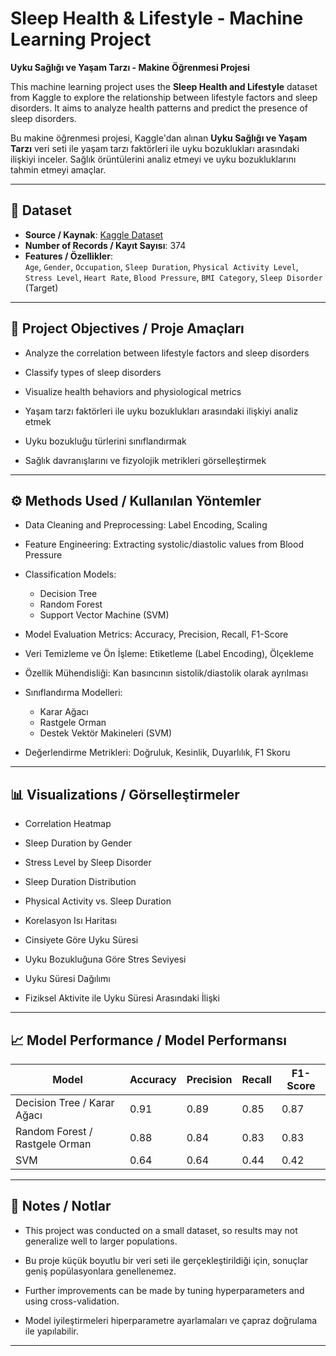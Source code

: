 # Sleep Health & Lifestyle - Machine Learning Project  
**Uyku Sağlığı ve Yaşam Tarzı - Makine Öğrenmesi Projesi**

This machine learning project uses the **Sleep Health and Lifestyle** dataset from Kaggle to explore the relationship between lifestyle factors and sleep disorders. It aims to analyze health patterns and predict the presence of sleep disorders.

Bu makine öğrenmesi projesi, Kaggle'dan alınan **Uyku Sağlığı ve Yaşam Tarzı** veri seti ile yaşam tarzı faktörleri ile uyku bozuklukları arasındaki ilişkiyi inceler. Sağlık örüntülerini analiz etmeyi ve uyku bozukluklarını tahmin etmeyi amaçlar.

---

## 📁 Dataset

- **Source / Kaynak**: [Kaggle Dataset](https://www.kaggle.com/datasets/uom190346a/sleep-health-and-lifestyle-dataset)
- **Number of Records / Kayıt Sayısı**: 374
- **Features / Özellikler**:  
  `Age`, `Gender`, `Occupation`, `Sleep Duration`, `Physical Activity Level`, `Stress Level`, `Heart Rate`, `Blood Pressure`, `BMI Category`, `Sleep Disorder` (Target)

---

## 🎯 Project Objectives / Proje Amaçları

- Analyze the correlation between lifestyle factors and sleep disorders  
- Classify types of sleep disorders  
- Visualize health behaviors and physiological metrics  

- Yaşam tarzı faktörleri ile uyku bozuklukları arasındaki ilişkiyi analiz etmek  
- Uyku bozukluğu türlerini sınıflandırmak  
- Sağlık davranışlarını ve fizyolojik metrikleri görselleştirmek

---

## ⚙️ Methods Used / Kullanılan Yöntemler

- Data Cleaning and Preprocessing: Label Encoding, Scaling  
- Feature Engineering: Extracting systolic/diastolic values from Blood Pressure  
- Classification Models:  
  - Decision Tree  
  - Random Forest  
  - Support Vector Machine (SVM)  
- Model Evaluation Metrics: Accuracy, Precision, Recall, F1-Score  

- Veri Temizleme ve Ön İşleme: Etiketleme (Label Encoding), Ölçekleme  
- Özellik Mühendisliği: Kan basıncının sistolik/diastolik olarak ayrılması  
- Sınıflandırma Modelleri:  
  - Karar Ağacı  
  - Rastgele Orman  
  - Destek Vektör Makineleri (SVM)  
- Değerlendirme Metrikleri: Doğruluk, Kesinlik, Duyarlılık, F1 Skoru

---

## 📊 Visualizations / Görselleştirmeler

- Correlation Heatmap  
- Sleep Duration by Gender  
- Stress Level by Sleep Disorder  
- Sleep Duration Distribution  
- Physical Activity vs. Sleep Duration  

- Korelasyon Isı Haritası  
- Cinsiyete Göre Uyku Süresi  
- Uyku Bozukluğuna Göre Stres Seviyesi  
- Uyku Süresi Dağılımı  
- Fiziksel Aktivite ile Uyku Süresi Arasındaki İlişki

---

## 📈 Model Performance / Model Performansı

| Model                         | Accuracy | Precision | Recall | F1-Score |
|------------------------------|----------|-----------|--------|----------|
| Decision Tree / Karar Ağacı  | 0.91     | 0.89      | 0.85   | 0.87     |
| Random Forest / Rastgele Orman | 0.88   | 0.84      | 0.83   | 0.83     |
| SVM                           | 0.64     | 0.64      | 0.44   | 0.42     |

---

## 📌 Notes / Notlar

- This project was conducted on a small dataset, so results may not generalize well to larger populations.  
- Bu proje küçük boyutlu bir veri seti ile gerçekleştirildiği için, sonuçlar geniş popülasyonlara genellenemez.

- Further improvements can be made by tuning hyperparameters and using cross-validation.  
- Model iyileştirmeleri hiperparametre ayarlamaları ve çapraz doğrulama ile yapılabilir.

---



